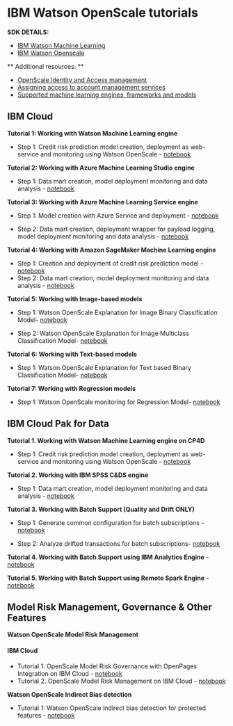 # IBM Watson OpenScale tutorials

**SDK DETAILS:**

- [IBM Watson Machine Learning](http://ibm-wml-api-pyclient.mybluemix.net/)
- [IBM Watson Openscale](http://ibm-watson-openscale-client.mybluemix.net/)

** Additional resources: **

- [OpenScale Identity and Access management](https://dataplatform.cloud.ibm.com/docs/content/wsj/model/iam.html)
- [Assigning access to account management services](https://cloud.ibm.com/docs/account?topic=account-account-services)
- [Supported machine learning engines, frameworks and models](https://dataplatform.cloud.ibm.com/docs/content/wsj/model/wos-frameworks-ovr.html)

## IBM Cloud

**Tutorial 1: Working with Watson Machine Learning engine**

- Step 1: Credit risk prediction model creation, deployment as web-service and monitoring using Watson OpenScale - [notebook](https://github.com/IBM/watson-openscale-samples/blob/main/IBM%20Cloud/WML/notebooks/binary/spark/Watson%20OpenScale%20and%20Watson%20ML%20Engine.ipynb)

**Tutorial 2: Working with Azure Machine Learning Studio engine**

- Step 1: Data mart creation, model deployment monitoring and data analysis - [notebook](https://github.com/IBM/watson-openscale-samples/blob/main/IBM%20Cloud/Azure/notebooks/ML%20Studio/AI%20OpenScale%20and%20Azure%20ML%20Studio%20Engine.ipynb)

**Tutorial 3: Working with Azure Machine Learning Service engine**

- Step 1: Model creation with Azure Service and deployment - [notebook](https://github.com/IBM/watson-openscale-samples/blob/main/IBM%20Cloud/Azure/notebooks/ML%20service/Credit%20model%20with%20Azure%20Service%20and%20scikit-learn.ipynb)

- Step 2: Data mart creation, deployment wrapper for payload logging, model deployment monitoring and data analysis - [notebook](https://github.com/IBM/watson-openscale-samples/blob/main/IBM%20Cloud/Azure/notebooks/ML%20service/Credit%20scoring%20endpoint%20wrapper%20with%20payload%20logging.ipynb)

**Tutorial 4: Working with Amazon SageMaker Machine Learning engine**

- Step 1: Creation and deployment of credit risk prediction model - [notebook](https://github.com/IBM/watson-openscale-samples/blob/main/IBM%20Cloud/AWS%20Sagemaker/notebooks/Credit%20%20model%20with%20SageMaker%20linear-learner%20.ipynb)
- Step 2: Data mart creation, model deployment monitoring and data analysis - [notebook](https://github.com/IBM/watson-openscale-samples/blob/main/IBM%20Cloud/AWS%20Sagemaker/notebooks/AI%20OpenScale%20and%20SageMaker%20ML%20Engine.ipynb)

**Tutorial 5: Working with Image-based models**

- Step 1: Watson OpenScale Explanation for Image Binary Classification Model- [notebook](https://github.com/IBM/watson-openscale-samples/blob/main/IBM%20Cloud/WML/notebooks/unstructured_image/keras/Watson%20OpenScale%20Explanation%20for%20Image%20Binary%20Classification.ipynb)

- Step 2: Watson OpenScale Explanation for Image Multiclass Classification Model- [notebook](https://github.com/IBM/watson-openscale-samples/blob/main/IBM%20Cloud/WML/notebooks/unstructured_image/keras/Watson%20OpenScale%20Explanation%20for%20Image%20Multiclass%20.ipynb)

**Tutorial 6: Working with Text-based models**

- Step 1: Watson OpenScale Explanation for Text based Binary Classification Model- [notebook](https://github.com/IBM/watson-openscale-samples/blob/main/IBM%20Cloud/WML/notebooks/unstructured_text/spark/Watson%20OpenScale%20Explanation%20for%20Text%20Model.ipynb)

**Tutorial 7: Working with Regression models**

- Step 1: Watson OpenScale monitoring for Regression Model- [notebook](https://github.com/IBM/watson-openscale-samples/blob/main/IBM%20Cloud/WML/notebooks/regression/xgboost_scikit_wrapper/Watson%20OpenScale%20and%20Watson%20ML%20Engine%20Regression.ipynb)

## IBM Cloud Pak for Data

**Tutorial 1. Working with Watson Machine Learning engine on CP4D**

- Step 1: Credit risk prediction model creation, deployment as web-service and monitoring using Watson OpenScale - [notebook](https://github.com/IBM/watson-openscale-samples/blob/main/Cloud%20Pak%20for%20Data/WML/notebooks/binary/spark/Watson%20OpenScale%20and%20Watson%20ML%20Engine.ipynb)

**Tutorial 2. Working with IBM SPSS C&DS engine**

- Step 1: Data mart creation, model deployment monitoring and data analysis - [notebook](https://github.com/IBM/watson-openscale-samples/blob/main/Cloud%20Pak%20for%20Data/SPSS%20C%26DS/notebooks/binary/AI%20OpenScale%20and%20SPSS%20C%26DS%20Engine.ipynb)

**Tutorial 3. Working with Batch Support (Quality and Drift ONLY)**

- Step 1: Generate common configuration for batch subscriptions - [notebook](https://github.com/IBM/watson-openscale-samples/blob/main/Cloud%20Pak%20for%20Data/Batch%20Support/Configuration%20generation%20for%20OpenScale%20batch%20subscription.ipynb)

- Step 2: Analyze drifted transactions for batch subscriptions- [notebook](https://github.com/IBM/watson-openscale-samples/blob/main/Cloud%20Pak%20for%20Data/Batch%20Support/Analyze%20drifted%20transactions.ipynb)

**Tutorial 4. Working with Batch Support using IBM Analytics Engine** - [notebook](https://github.com/IBM/watson-openscale-samples/blob/main/Cloud%20Pak%20for%20Data/Batch%20Support/Watson%20OpenScale%20and%20Batch%20Support%20with%20IBM%20Analytics%20Engine.ipynb)

**Tutorial 5. Working with Batch Support using Remote Spark Engine** - [notebook](https://github.com/IBM/watson-openscale-samples/blob/main/Cloud%20Pak%20for%20Data/Batch%20Support/Watson%20OpenScale%20and%20Batch%20Support%20with%20Remote%20Spark.ipynb)

## Model Risk Management, Governance & Other Features

**Watson OpenScale Model Risk Management**

#### IBM Cloud

- Tutorial 1. OpenScale Model Risk Governance with OpenPages Integration on IBM Cloud - [notebook](https://github.com/IBM/watson-openscale-samples/blob/main/IBM%20Cloud/WML/notebooks/model_risk_management/OpenScale%20and%20OpenPages%20model%20risk%20management%20on%20IBM%20Cloud.ipynb)
- Tutorial 2. OpenScale Model Risk Management on IBM Cloud - [notebook](https://github.com/IBM/watson-openscale-samples/blob/main/IBM%20Cloud/WML/notebooks/model_risk_management/OpenScale%20model%20risk%20management%20on%20IBM%20Cloud.ipynb)

**Watson OpenScale Indirect Bias detection**

- Tutorial 1: Watson OpenScale indirect bias detection for protected features - [notebook](https://github.com/IBM/watson-openscale-samples/blob/main/IBM%20Cloud/WML/notebooks/indirect_bias/OpenScale%20Indirect%20Bias%20and%20Watson%20ML.ipynb)
